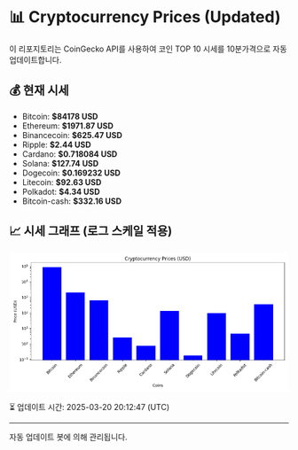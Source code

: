
# 📊 Cryptocurrency Prices (Updated)

이 리포지토리는 CoinGecko API를 사용하여 코인 TOP 10 시세를 10분가격으로 자동 업데이트합니다.

## 💰 현재 시세
- Bitcoin: **$84178 USD**
- Ethereum: **$1971.87 USD**
- Binancecoin: **$625.47 USD**
- Ripple: **$2.44 USD**
- Cardano: **$0.718084 USD**
- Solana: **$127.74 USD**
- Dogecoin: **$0.169232 USD**
- Litecoin: **$92.63 USD**
- Polkadot: **$4.34 USD**
- Bitcoin-cash: **$332.16 USD**

## 📈 시세 그래프 (로그 스케일 적용)
![Crypto Prices](crypto_prices.png)

⏳ 업데이트 시간: 2025-03-20 20:12:47 (UTC)

---
자동 업데이트 봇에 의해 관리됩니다.
